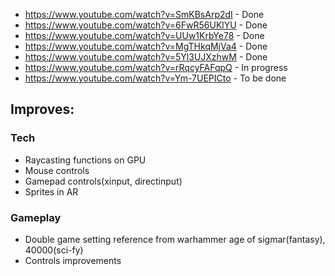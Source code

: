 - https://www.youtube.com/watch?v=SmKBsArp2dI - Done
- https://www.youtube.com/watch?v=6FwR56UKlYU - Done
- https://www.youtube.com/watch?v=UUw1KrbYe78 - Done
- https://www.youtube.com/watch?v=MgTHkqMjVa4 - Done
- https://www.youtube.com/watch?v=5Yl3UJXzhwM - Done
- https://www.youtube.com/watch?v=rRqcyFAFqpQ - In progress
- https://www.youtube.com/watch?v=Ym-7UEPICto - To be done


## Improves:

### Tech

- Raycasting functions on GPU
- Mouse controls
- Gamepad controls(xinput, directinput)
- Sprites in AR

### Gameplay

- Double game setting reference from warhammer age of sigmar(fantasy), 40000(sci-fy)
- Controls improvements
